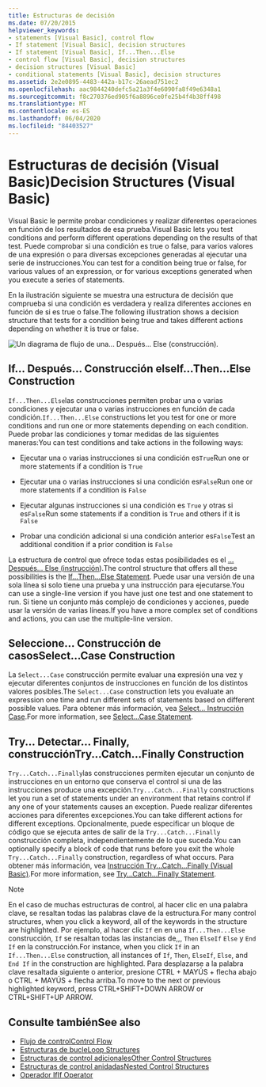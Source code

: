 ```yaml
---
title: Estructuras de decisión
ms.date: 07/20/2015
helpviewer_keywords:
- statements [Visual Basic], control flow
- If statement [Visual Basic], decision structures
- If statement [Visual Basic], If...Then...Else
- control flow [Visual Basic], decision structures
- decision structures [Visual Basic]
- conditional statements [Visual Basic], decision structures
ms.assetid: 2e2e0895-4483-442a-b17c-26aead751ec2
ms.openlocfilehash: aac9844240defc5a21a3f4e6090fa8f49e6348a1
ms.sourcegitcommit: f8c270376ed905f6a8896ce0fe25b4f4b38ff498
ms.translationtype: MT
ms.contentlocale: es-ES
ms.lasthandoff: 06/04/2020
ms.locfileid: "84403527"
---
```

# <a name="decision-structures-visual-basic"></a><span data-ttu-id="944ff-102">Estructuras de decisión (Visual Basic)</span><span class="sxs-lookup"><span data-stu-id="944ff-102">Decision Structures (Visual Basic)</span></span>
<span data-ttu-id="944ff-103">Visual Basic le permite probar condiciones y realizar diferentes operaciones en función de los resultados de esa prueba.</span><span class="sxs-lookup"><span data-stu-id="944ff-103">Visual Basic lets you test conditions and perform different operations depending on the results of that test.</span></span> <span data-ttu-id="944ff-104">Puede comprobar si una condición es true o false, para varios valores de una expresión o para diversas excepciones generadas al ejecutar una serie de instrucciones.</span><span class="sxs-lookup"><span data-stu-id="944ff-104">You can test for a condition being true or false, for various values of an expression, or for various exceptions generated when you execute a series of statements.</span></span>  
  
 <span data-ttu-id="944ff-105">En la ilustración siguiente se muestra una estructura de decisión que comprueba si una condición es verdadera y realiza diferentes acciones en función de si es true o false.</span><span class="sxs-lookup"><span data-stu-id="944ff-105">The following illustration shows a decision structure that tests for a condition being true and takes different actions depending on whether it is true or false.</span></span>  
  
 ![Un diagrama de flujo de una... Después... Else (construcción).](./media/decision-structures/if-then-else-construction.gif)  
  
## <a name="ifthenelse-construction"></a><span data-ttu-id="944ff-107">If... Después... Construcción else</span><span class="sxs-lookup"><span data-stu-id="944ff-107">If...Then...Else Construction</span></span>  
 <span data-ttu-id="944ff-108">`If...Then...Else`las construcciones permiten probar una o varias condiciones y ejecutar una o varias instrucciones en función de cada condición.</span><span class="sxs-lookup"><span data-stu-id="944ff-108">`If...Then...Else` constructions let you test for one or more conditions and run one or more statements depending on each condition.</span></span> <span data-ttu-id="944ff-109">Puede probar las condiciones y tomar medidas de las siguientes maneras:</span><span class="sxs-lookup"><span data-stu-id="944ff-109">You can test conditions and take actions in the following ways:</span></span>  
  
- <span data-ttu-id="944ff-110">Ejecutar una o varias instrucciones si una condición es`True`</span><span class="sxs-lookup"><span data-stu-id="944ff-110">Run one or more statements if a condition is `True`</span></span>  
  
- <span data-ttu-id="944ff-111">Ejecutar una o varias instrucciones si una condición es`False`</span><span class="sxs-lookup"><span data-stu-id="944ff-111">Run one or more statements if a condition is `False`</span></span>  
  
- <span data-ttu-id="944ff-112">Ejecutar algunas instrucciones si una condición es `True` y otras si es`False`</span><span class="sxs-lookup"><span data-stu-id="944ff-112">Run some statements if a condition is `True` and others if it is `False`</span></span>  
  
- <span data-ttu-id="944ff-113">Probar una condición adicional si una condición anterior es`False`</span><span class="sxs-lookup"><span data-stu-id="944ff-113">Test an additional condition if a prior condition is `False`</span></span>  
  
 <span data-ttu-id="944ff-114">La estructura de control que ofrece todas estas posibilidades es el [... Después... Else (instrucción](../../../language-reference/statements/if-then-else-statement.md)).</span><span class="sxs-lookup"><span data-stu-id="944ff-114">The control structure that offers all these possibilities is the [If...Then...Else Statement](../../../language-reference/statements/if-then-else-statement.md).</span></span> <span data-ttu-id="944ff-115">Puede usar una versión de una sola línea si solo tiene una prueba y una instrucción para ejecutarse.</span><span class="sxs-lookup"><span data-stu-id="944ff-115">You can use a single-line version if you have just one test and one statement to run.</span></span> <span data-ttu-id="944ff-116">Si tiene un conjunto más complejo de condiciones y acciones, puede usar la versión de varias líneas.</span><span class="sxs-lookup"><span data-stu-id="944ff-116">If you have a more complex set of conditions and actions, you can use the multiple-line version.</span></span>  
  
## <a name="selectcase-construction"></a><span data-ttu-id="944ff-117">Seleccione... Construcción de casos</span><span class="sxs-lookup"><span data-stu-id="944ff-117">Select...Case Construction</span></span>  
 <span data-ttu-id="944ff-118">La `Select...Case` construcción permite evaluar una expresión una vez y ejecutar diferentes conjuntos de instrucciones en función de los distintos valores posibles.</span><span class="sxs-lookup"><span data-stu-id="944ff-118">The `Select...Case` construction lets you evaluate an expression one time and run different sets of statements based on different possible values.</span></span> <span data-ttu-id="944ff-119">Para obtener más información, vea [Select... Instrucción Case](../../../language-reference/statements/select-case-statement.md).</span><span class="sxs-lookup"><span data-stu-id="944ff-119">For more information, see [Select...Case Statement](../../../language-reference/statements/select-case-statement.md).</span></span>  
  
## <a name="trycatchfinally-construction"></a><span data-ttu-id="944ff-120">Try... Detectar... Finally, construcción</span><span class="sxs-lookup"><span data-stu-id="944ff-120">Try...Catch...Finally Construction</span></span>  
 <span data-ttu-id="944ff-121">`Try...Catch...Finally`las construcciones permiten ejecutar un conjunto de instrucciones en un entorno que conserva el control si una de las instrucciones produce una excepción.</span><span class="sxs-lookup"><span data-stu-id="944ff-121">`Try...Catch...Finally` constructions let you run a set of statements under an environment that retains control if any one of your statements causes an exception.</span></span> <span data-ttu-id="944ff-122">Puede realizar diferentes acciones para diferentes excepciones.</span><span class="sxs-lookup"><span data-stu-id="944ff-122">You can take different actions for different exceptions.</span></span> <span data-ttu-id="944ff-123">Opcionalmente, puede especificar un bloque de código que se ejecuta antes de salir de la `Try...Catch...Finally` construcción completa, independientemente de lo que suceda.</span><span class="sxs-lookup"><span data-stu-id="944ff-123">You can optionally specify a block of code that runs before you exit the whole `Try...Catch...Finally` construction, regardless of what occurs.</span></span> <span data-ttu-id="944ff-124">Para obtener más información, vea [Instrucción Try...Catch...Finally (Visual Basic)](../../../language-reference/statements/try-catch-finally-statement.md).</span><span class="sxs-lookup"><span data-stu-id="944ff-124">For more information, see [Try...Catch...Finally Statement](../../../language-reference/statements/try-catch-finally-statement.md).</span></span>  
  
> [!NOTE]
> <span data-ttu-id="944ff-125">En el caso de muchas estructuras de control, al hacer clic en una palabra clave, se resaltan todas las palabras clave de la estructura.</span><span class="sxs-lookup"><span data-stu-id="944ff-125">For many control structures, when you click a keyword, all of the keywords in the structure are highlighted.</span></span> <span data-ttu-id="944ff-126">Por ejemplo, al hacer clic `If` en en una `If...Then...Else` construcción, `If` se resaltan todas las instancias de,,, `Then` `ElseIf` `Else` y `End If` en la construcción.</span><span class="sxs-lookup"><span data-stu-id="944ff-126">For instance, when you click `If` in an `If...Then...Else` construction, all instances of `If`, `Then`, `ElseIf`, `Else`, and `End If` in the construction are highlighted.</span></span> <span data-ttu-id="944ff-127">Para desplazarse a la palabra clave resaltada siguiente o anterior, presione CTRL + MAYÚS + flecha abajo o CTRL + MAYÚS + flecha arriba.</span><span class="sxs-lookup"><span data-stu-id="944ff-127">To move to the next or previous highlighted keyword, press CTRL+SHIFT+DOWN ARROW or CTRL+SHIFT+UP ARROW.</span></span>  
  
## <a name="see-also"></a><span data-ttu-id="944ff-128">Consulte también</span><span class="sxs-lookup"><span data-stu-id="944ff-128">See also</span></span>

- [<span data-ttu-id="944ff-129">Flujo de control</span><span class="sxs-lookup"><span data-stu-id="944ff-129">Control Flow</span></span>](index.md)
- [<span data-ttu-id="944ff-130">Estructuras de bucle</span><span class="sxs-lookup"><span data-stu-id="944ff-130">Loop Structures</span></span>](loop-structures.md)
- [<span data-ttu-id="944ff-131">Estructuras de control adicionales</span><span class="sxs-lookup"><span data-stu-id="944ff-131">Other Control Structures</span></span>](other-control-structures.md)
- [<span data-ttu-id="944ff-132">Estructuras de control anidadas</span><span class="sxs-lookup"><span data-stu-id="944ff-132">Nested Control Structures</span></span>](nested-control-structures.md)
- [<span data-ttu-id="944ff-133">Operador If</span><span class="sxs-lookup"><span data-stu-id="944ff-133">If Operator</span></span>](../../../language-reference/operators/if-operator.md)
